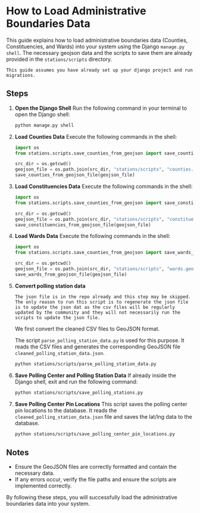 # How to Load Administrative Boundaries Data

This guide explains how to load administrative boundaries data (Counties, Constituencies, and Wards) into your system using the Django `manage.py shell`. The necessary geojson data and the scripts to save them are already provided in the `stations/scripts` directory.

```{important}
This guide assumes you have already set up your django project and run migrations.
```

## Steps

1. **Open the Django Shell**
    Run the following command in your terminal to open the Django shell:

    ```bash
    python manage.py shell
    ```

2. **Load Counties Data**
    Execute the following commands in the shell:

    ```python
    import os
    from stations.scripts.save_counties_from_geojson import save_counties_from_geojson_file

    src_dir = os.getcwd()
    geojson_file = os.path.join(src_dir, "stations/scripts", "counties.geojson")
    save_counties_from_geojson_file(geojson_file)
    ```

3. **Load Constituencies Data**
    Execute the following commands in the shell:

    ```python
    import os
    from stations.scripts.save_counties_from_geojson import save_constituencies_from_geojson_file

    src_dir = os.getcwd()
    geojson_file = os.path.join(src_dir, "stations/scripts", "constituencies.geojson")
    save_constituencies_from_geojson_file(geojson_file)
    ```

4. **Load Wards Data**
    Execute the following commands in the shell:

    ```python
    import os
    from stations.scripts.save_counties_from_geojson import save_wards_from_geojson_file

    src_dir = os.getcwd()
    geojson_file = os.path.join(src_dir, "stations/scripts", "wards.geojson")
    save_wards_from_geojson_file(geojson_file)
    ```

5. **Convert polling station data**

    ```{caution}
    The json file is in the repo already and this step may be skipped. The only reason to run this script is to regenerate the json file is to update the json dat as the csv files will be regularly updated by the community and they will not necessarily run the scripts to update the json file.
    ```

    We first convert the cleaned CSV files to GeoJSON format.

    The script `parse_polling_station_data.py` is used for this purpose. It reads the CSV files and generates the corresponding GeoJSON file `cleaned_polling_station_data.json`.

    ```bash
    python stations/scripts/parse_polling_station_data.py
    ```

6. **Save Polling Center and Polling Station Data**
    If already inside the Django shell, exit and run the following command:

    ```bash
    python stations/scripts/save_polling_stations.py
    ```

7. **Save Polling Center Pin Locations**
    This script saves the polling center pin locations to the database. It reads the `cleaned_polling_station_data.json` file and saves the lat/lng data to the database.

    ```bash
    python stations/scripts/save_polling_center_pin_locations.py
    ```

## Notes

- Ensure the GeoJSON files are correctly formatted and contain the necessary data.
- If any errors occur, verify the file paths and ensure the scripts are implemented correctly.

By following these steps, you will successfully load the administrative boundaries data into your system.
